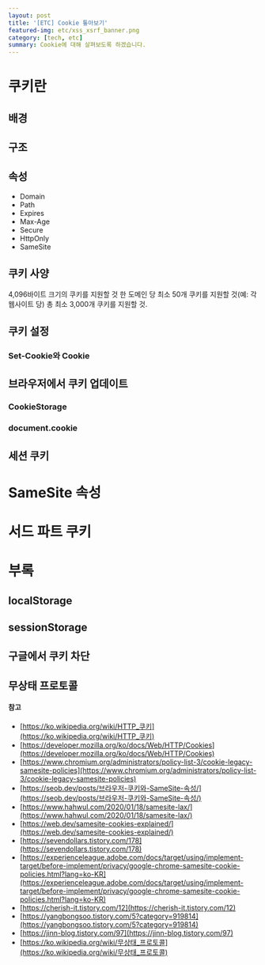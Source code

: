 ```yaml
---
layout: post
title: '[ETC] Cookie 톺아보기'
featured-img: etc/xss_xsrf_banner.png
category: [tech, etc]
summary: Cookie에 대해 살펴보도록 하겠습니다.
---
```


# 쿠키란

## 배경

## 구조

## 속성
- Domain
- Path
- Expires
- Max-Age
- Secure
- HttpOnly
- SameSite

## 쿠키 사양
4,096바이트 크기의 쿠키를 지원할 것
한 도메인 당 최소 50개 쿠키를 지원할 것(예: 각 웹사이트 당)
총 최소 3,000개 쿠키를 지원할 것.

## 쿠키 설정

### Set-Cookie와 Cookie

## 브라우저에서 쿠키 업데이트

### CookieStorage

### document.cookie

## 세션 쿠키

# SameSite 속성

# 서드 파트 쿠키

# 부록

## localStorage

## sessionStorage

## 구글에서 쿠키 차단

## 무상태 프로토콜

#### 참고
- [https://ko.wikipedia.org/wiki/HTTP_쿠키](https://ko.wikipedia.org/wiki/HTTP_쿠키)
- [https://developer.mozilla.org/ko/docs/Web/HTTP/Cookies](https://developer.mozilla.org/ko/docs/Web/HTTP/Cookies)
- [https://www.chromium.org/administrators/policy-list-3/cookie-legacy-samesite-policies](https://www.chromium.org/administrators/policy-list-3/cookie-legacy-samesite-policies)
- [https://seob.dev/posts/브라우저-쿠키와-SameSite-속성/](https://seob.dev/posts/브라우저-쿠키와-SameSite-속성/)
- [https://www.hahwul.com/2020/01/18/samesite-lax/](https://www.hahwul.com/2020/01/18/samesite-lax/)
- [https://web.dev/samesite-cookies-explained/](https://web.dev/samesite-cookies-explained/)
- [https://sevendollars.tistory.com/178](https://sevendollars.tistory.com/178)
- [https://experienceleague.adobe.com/docs/target/using/implement-target/before-implement/privacy/google-chrome-samesite-cookie-policies.html?lang=ko-KR](https://experienceleague.adobe.com/docs/target/using/implement-target/before-implement/privacy/google-chrome-samesite-cookie-policies.html?lang=ko-KR)
- [https://cherish-it.tistory.com/12](https://cherish-it.tistory.com/12)
- [https://yangbongsoo.tistory.com/5?category=919814](https://yangbongsoo.tistory.com/5?category=919814)
- [https://jinn-blog.tistory.com/97](https://jinn-blog.tistory.com/97)
- [https://ko.wikipedia.org/wiki/무상태_프로토콜](https://ko.wikipedia.org/wiki/무상태_프로토콜)